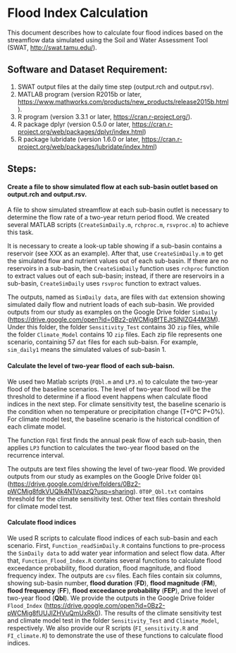 # Flood Index Calculation

This document describes how to calculate four flood indices based on the streamflow data simulated using the Soil and Water Assessment Tool (SWAT, http://swat.tamu.edu/).

## Software and Dataset Requirement:
1.	SWAT output files at the daily time step (output.rch and output.rsv).
2.	MATLAB program (version R2015b or later, https://www.mathworks.com/products/new_products/release2015b.html). 
3.	R program (version 3.3.1 or later, https://cran.r-project.org/).
4.	R package dplyr (version 0.5.0 or later, https://cran.r-project.org/web/packages/dplyr/index.html) 
5.	R package lubridate (version 1.6.0 or later, https://cran.r-project.org/web/packages/lubridate/index.html) 

## Steps:

#### Create a file to show simulated flow at each sub-basin outlet based on output.rch and output.rsv.

A file to show simulated streamflow at each sub-basin outlet is necessary to determine the flow rate of a two-year return period flood. We created several MATLAB scripts (`CreateSimDaily.m`, `rchproc.m`, `rsvproc.m`) to achieve this task.

It is necessary to create a look-up table showing if a sub-basin contains a reservoir (see XXX as an example). After that, use `CreateSimDaily.m` to get the simulated flow and nutrient values out of each sub-basin. If there are no reservoirs in a sub-basin, the `CreateSimDaily` function uses `rchproc` function to extract values out of each sub-basin; instead, if there are reservoirs in a sub-basin, `CreateSimDaily` uses `rsvproc` function to extract values.

The outputs, named as `SimDaily data`, are files with `dat` extension showing simulated daily flow and nutrient loads of each sub-basin. We provided outputs from our study as examples on the Google Drive folder `SimDaily` (https://drive.google.com/open?id=0Bz2-pWCMig8fTEJtSlNIZG44M3M). Under this folder, the folder `Sensitivity_Test` contains 30 `zip` files, while the folder `Climate_Model` contains 10 `zip` files. Each zip file represents one scenario, containing 57 `dat` files for each sub-baisn. For example, `sim_daily1` means the simulated values of sub-basin 1.

#### Calculate the level of two-year flood of each sub-baisn.

We used two Matlab scripts (`FQbl.m` and `LP3.m`) to calculate the two-year flood of the baseline scenarios. The level of two-year flood will be the threshold to determine if a flood event happens when calculate flood indices in the next step. For climate sensitivity test, the baseline scenario is the condition when no temperature or precipitation change (T+0°C P+0%). For climate model test, the baseline scenario is the historical condition of each climate model. 

The function `FQbl` first finds the annual peak flow of each sub-basin, then applies `LP3` function to calculates the two-year flood based on the recurrence interval. 

The outputs are text files showing the level of two-year flood. We provided outputs from our study as examples on the Google Drive folder `Qbl` (https://drive.google.com/drive/folders/0Bz2-pWCMig8fdkVUQlk4N1VoazQ?usp=sharing). `0T0P_Qbl.txt` contains threshold for the climate sensitivity test. Other text files contain threshold for climate model test.

#### Calculate flood indices

We used R scripts to calculate flood indices of each sub-basin and each scenario. First, `Function_readSimDaily.R` contains functions to pre-process the `SimDaily data` to add water year information and select flow data. After that, `Function_Flood_Index.R` contains several functions to calculate flood exceedance probability, flood duration, flood magnitude, and flood frequency index. The outputs are `csv` files. Each files contain six columns, showing sub-basin number, **flood duration** (**FD**), **flood magnitude** (**FM**), **flood frequency** (**FF**), **flood exceedance probability** (**FEP**), and the level of two-year flood (**Qbl**). We provide the outputs in the Google Drive folder `Flood_Index` (https://drive.google.com/open?id=0Bz2-pWCMig8fUUJIZHVuQmUxRk0). The results of the climate sensitivity test and climate model test in the folder `Sensitivity_Test` and `Climate_Model`, respectively. We also provide our R scripts (`FI_sensitivity.R` and `FI_climate.R`) to demonstrate the use of these functions to calculate flood indices.

